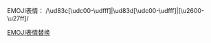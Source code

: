 EMOJI表情： /\ud83c[\udc00-\udfff]|\ud83d[\udc00-\udfff]|[\u2600-\u27ff]/

[EMOJI表情替换](http://stackoverflow.com/questions/10992921/how-to-remove-emoji-code-using-javascript)